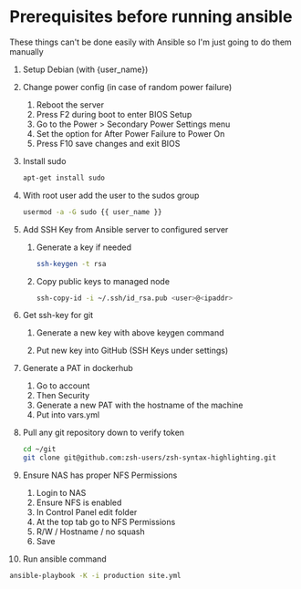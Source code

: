 # Prerequisites before running ansible

These things can't be done easily with Ansible so I'm just going to do them manually

1. Setup Debian (with {user_name})

2. Change power config (in case of random power failure)

   1. Reboot the server
   2. Press F2 during boot to enter BIOS Setup
   3. Go to the Power > Secondary Power Settings menu
   4. Set the option for After Power Failure to Power On
   5. Press F10 save changes and exit BIOS

3. Install sudo

   ```bash
   apt-get install sudo
   ```

4. With root user add the user to the sudos group

   ```bash
   usermod -a -G sudo {{ user_name }}
   ```

5. Add SSH Key from Ansible server to configured server

   1. Generate a key if needed

      ```bash
      ssh-keygen -t rsa
      ```

   2. Copy public keys to managed node

      ```bash
      ssh-copy-id -i ~/.ssh/id_rsa.pub <user>@<ipaddr>
      ```

6. Get ssh-key for git

   1. Generate a new key with above keygen command

   2. Put new key into GitHub (SSH Keys under settings)

7. Generate a PAT in dockerhub

   1. Go to account
   2. Then Security
   3. Generate a new PAT with the hostname of the machine
   4. Put into vars.yml

8. Pull any git repository down to verify token

   ```bash
   cd ~/git
   git clone git@github.com:zsh-users/zsh-syntax-highlighting.git
   ```

9. Ensure NAS has proper NFS Permissions

   1. Login to NAS
   2. Ensure NFS is enabled
   3. In Control Panel edit folder
   4. At the top tab go to NFS Permissions
   5. R/W / Hostname / no squash
   6. Save

10. Run ansible command

   ```bash
   ansible-playbook -K -i production site.yml
   ```
